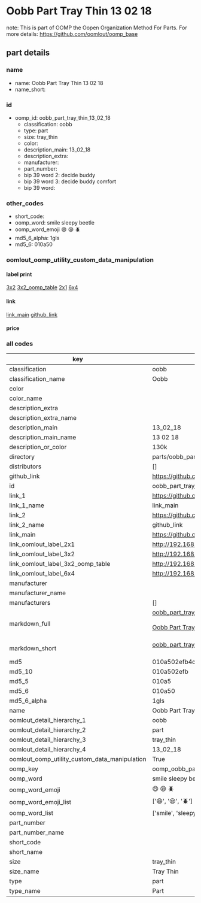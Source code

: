 # Oobb Part Tray Thin 13 02 18  

note: This is part of OOMP the Oopen Organization Method For Parts. For more details: https://github.com/oomlout/oomp_base

##  part details





### name
* name: Oobb Part Tray Thin 13 02 18
* name_short: 
### id
* oomp_id: oobb_part_tray_thin_13_02_18
  * classification: oobb
  * type: part
  * size: tray_thin
  * color: 
  * description_main: 13_02_18
  * description_extra: 
  * manufacturer: 
  * part_number: 
  * bip 39 word 2: decide buddy
  * bip 39 word 3: decide buddy comfort
  * bip 39 word: 

### other_codes
* short_code: 
* oomp_word: smile sleepy beetle
* oomp_word_emoji :smile: :sleepy: :beetle:
* md5_6_alpha: 1gls
* md5_6: 010a50






### oomlout_oomp_utility_custom_data_manipulation
#### label print
[3x2](http://192.168.1.245:1112/?label=oomp%201gls)
[3x2_oomp_table](http://192.168.1.107:1112/?label=oomp%201gls)
[2x1](http://192.168.1.242:1112/?label=oomp%201gls)
[6x4](http://192.168.1.55:1112/?label=oomp%201gls)    

#### link

[link_main](https://github.com/oomlout/oomlout_oomp_current_version_messy/tree/main/parts/oobb_part_tray_thin_13_02_18) [github_link](https://github.com/oomlout/oomlout_oomp_part_src/tree/main/parts/oobb_part_tray_thin_13_02_18)                             

#### price







### all codes 
| key | value |  
| --- | --- |  
| classification | oobb |  
| classification_name | Oobb |  
| color |  |  
| color_name |  |  
| description_extra |  |  
| description_extra_name |  |  
| description_main | 13_02_18 |  
| description_main_name | 13 02 18 |  
| description_or_color | 130k |  
| directory | parts/oobb_part_tray_thin_13_02_18 |  
| distributors | [] |  
| github_link | https://github.com/oomlout/oomlout_oomp_part_src/tree/main/parts/oobb_part_tray_thin_13_02_18 |  
| id | oobb_part_tray_thin_13_02_18 |  
| link_1 | https://github.com/oomlout/oomlout_oomp_current_version_messy/tree/main/parts/oobb_part_tray_thin_13_02_18 |  
| link_1_name | link_main |  
| link_2 | https://github.com/oomlout/oomlout_oomp_part_src/tree/main/parts/oobb_part_tray_thin_13_02_18 |  
| link_2_name | github_link |  
| link_main | https://github.com/oomlout/oomlout_oomp_current_version_messy/tree/main/parts/oobb_part_tray_thin_13_02_18 |  
| link_oomlout_label_2x1 | http://192.168.1.242:1112/?label=oomp%201gls |  
| link_oomlout_label_3x2 | http://192.168.1.245:1112/?label=oomp%201gls |  
| link_oomlout_label_3x2_oomp_table | http://192.168.1.107:1112/?label=oomp%201gls |  
| link_oomlout_label_6x4 | http://192.168.1.55:1112/?label=oomp%201gls |  
| manufacturer |  |  
| manufacturer_name |  |  
| manufacturers | [] |  
| markdown_full | [oobb_part_tray_thin_13_02_18](https://github.com/oomlout/oomlout_oomp_current_version_messy/tree/main/parts/oobb_part_tray_thin_13_02_18)<br>[](https://github.com/oomlout/oomlout_oomp_current_version_messy/tree/main/parts/oobb_part_tray_thin_13_02_18)<br>[Oobb Part Tray Thin 13 02 18](https://github.com/oomlout/oomlout_oomp_current_version_messy/tree/main/parts/oobb_part_tray_thin_13_02_18)<br><br> |  
| markdown_short | [oobb_part_tray_thin_13_02_18](https://github.com/oomlout/oomlout_oomp_current_version_messy/tree/main/parts/oobb_part_tray_thin_13_02_18)<br><br> |  
| md5 | 010a502efb4d6717e07769f45c4759c6 |  
| md5_10 | 010a502efb |  
| md5_5 | 010a5 |  
| md5_6 | 010a50 |  
| md5_6_alpha | 1gls |  
| name | Oobb Part Tray Thin 13 02 18 |  
| oomlout_detail_hierarchy_1 | oobb |  
| oomlout_detail_hierarchy_2 | part |  
| oomlout_detail_hierarchy_3 | tray_thin |  
| oomlout_detail_hierarchy_4 | 13_02_18 |  
| oomlout_oomp_utility_custom_data_manipulation | True |  
| oomp_key | oomp_oobb_part_tray_thin_13_02_18 |  
| oomp_word | smile sleepy beetle |  
| oomp_word_emoji | :smile: :sleepy: :beetle: |  
| oomp_word_emoji_list | [':smile:', ':sleepy:', ':beetle:'] |  
| oomp_word_list | ['smile', 'sleepy', 'beetle'] |  
| part_number |  |  
| part_number_name |  |  
| short_code |  |  
| short_name |  |  
| size | tray_thin |  
| size_name | Tray Thin |  
| type | part |  
| type_name | Part |  
